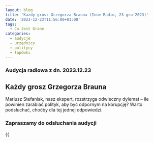 ```yaml
---
layout: blog
title: 'Każdy grosz Grzegorza Brauna (Inne Radio, 23 gru 2023)'
date: '2023-12-23T11:56:00+01:00'
tags:
  - Co Jest Grane
categories:
  - audycje
  - urzędnicy
  - politycy
  - łapówki
---
```

### Audycja radiowa z dn. 2023.12.23

## Każdy grosz Grzegorza Brauna

Mariusz Stefaniak, nasz ekspert, rozstrzyga odwieczny dylemat – ile powinien zarabiać polityk, aby być odpornym na korupcję? Warto podsłuchać, choćby dla tej jednej odpowiedzi.

### Zapraszamy do odsłuchania audycji



{{<audio src="audio/CJG_46_2023_12_23.mp3" caption="Zapis audycji CJG - Każdy grosz Grzegorza Brauna, publikowanej na łamach Innego Radia Głuchołazy w dniu 23 grudnia 2023">}}
